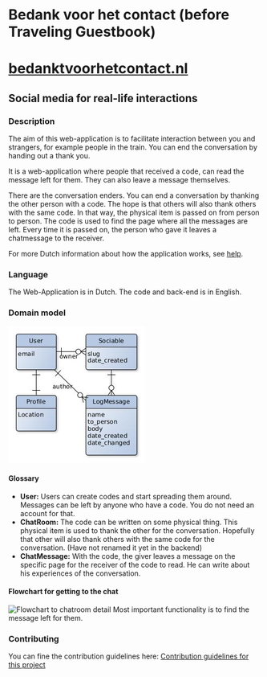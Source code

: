 # Bedank voor het contact (before Traveling Guestbook)
# [bedanktvoorhetcontact.nl](www.bedanktvoorhetcontact.nl)
## Social media for real-life interactions

### Description
The aim of this web-application is to facilitate interaction between you and strangers, for example people in the train. You can end the conversation by handing out a thank you.

It is a web-application where people that received a code, can read the message left for them. They can also leave a message themselves.

There are the conversation enders. You can end a conversation by thanking the other person with a code. The hope is that others will also thank others with the same code. In that way, the physical item is passed on from person to person.
The code is used to find the page where all the messages are left. Every time it is passed on, the person who gave it leaves a chatmessage to the receiver.

For more Dutch information about how the application works, see [help](https://bedanktvoorhetcontact.nl/help).

### Language
The Web-Application is in Dutch. The code and back-end is in English.

### Domain model
![Entity Relationship Diagram](architecture/domainModel.jpg)

#### Glossary
-  **User:** Users can create codes and start spreading them around. Messages can be left by anyone who have a code. You do not need an account for that.
- **ChatRoom:** The code can be written on some physical thing. This physical item is used to thank the other for the conversation. Hopefully that other will also thank others with the same code for the conversation. (Have not renamed it yet in the backend)
- **ChatMessage:** With the code, the giver leaves a message on the specific page for the receiver of the code to read. He can write about his experiences of the conversation.

#### Flowchart for getting to the chat
![Flowchart to chatroom detail](architecture/flowToChatRoomDetail.png)
Most important functionality is to find the message left for them.

### Contributing
You can fine the contribution guidelines here:
[Contribution guidelines for this project](CONTRIBUTING.md)